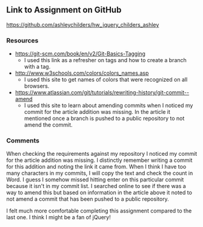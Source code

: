 ## Link to Assignment on GitHub
https://github.com/ashleychilders/hw_jquery_childers_ashley

### Resources
- https://git-scm.com/book/en/v2/Git-Basics-Tagging
    - I used this link as a refresher on tags and how to create a branch with a tag.
- http://www.w3schools.com/colors/colors_names.asp
    - I used this site to get names of colors that were recognized on all browsers.
- https://www.atlassian.com/git/tutorials/rewriting-history/git-commit--amend
    - I used this site to learn about amending commits when I noticed my commit for the article addition was missing. In the article it mentioned once a branch is pushed to a public repository to not amend the commit.

### Comments

When checking the requirements against my repository I noticed my commit for the article addition was missing. I distinctly remember writing a commit for this addition and noting the link it came from. When I think I have too many characters in my commits, I will copy the text and check the count in Word. I guess I somehow missed hitting enter on this particular commit because it isn't in my commit list. I searched online to see if there was a way to amend this but based on information in the article above it noted to not amend a commit that has been pushed to a public repository.

I felt much more comfortable completing this assignment compared to the last one. I think I might be a fan of jQuery!
